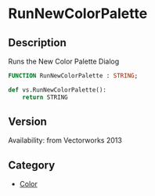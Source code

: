 # RunNewColorPalette

## Description
Runs the New Color Palette Dialog

```pascal
FUNCTION RunNewColorPalette : STRING;
```

```python
def vs.RunNewColorPalette():
    return STRING
```

## Version
Availability: from Vectorworks 2013

## Category
* [Color](../Categories/Color.md)

